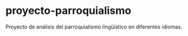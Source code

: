 # proyecto-parroquialismo
Proyecto de análisis del parroquialismo lingüístico en diferentes idiomas.

